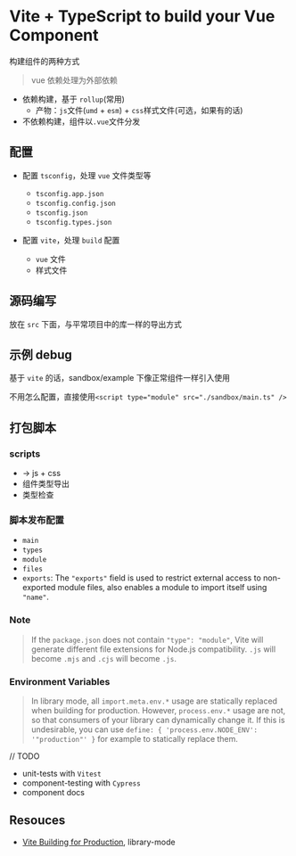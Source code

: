 # Vite + TypeScript to build your Vue Component

构建组件的两种方式

> vue 依赖处理为外部依赖

- 依赖构建，基于 `rollup`(常用)
  - 产物：`js`文件(`umd` + `esm`) + `css`样式文件(可选，如果有的话)
- 不依赖构建，组件以`.vue`文件分发

## 配置

- 配置 `tsconfig`，处理 `vue` 文件类型等

  - `tsconfig.app.json`
  - `tsconfig.config.json`
  - `tsconfig.json`
  - `tsconfig.types.json`

- 配置 `vite`，处理 `build` 配置
  - `vue` 文件
  - 样式文件

## 源码编写

放在 `src` 下面，与平常项目中的库一样的导出方式

## 示例 debug

基于 `vite` 的话，sandbox/example 下像正常组件一样引入使用

不用怎么配置，直接使用`<script type="module" src="./sandbox/main.ts" />`

## 打包脚本

### scripts

- -> js + css
- 组件类型导出
- 类型检查

### 脚本发布配置

- `main`
- `types`
- `module`
- `files`
- `exports`: The `"exports"` field is used to restrict external access to non-exported module files, also enables a module to import itself using `"name"`.

### Note

> If the `package.json` does not contain `"type": "module"`, Vite will generate different file extensions for Node.js compatibility. `.js` will become `.mjs` and `.cjs` will become `.js`.

### Environment Variables

> In library mode, all `import.meta.env.*` usage are statically replaced when building for production. However, `process.env.*` usage are not, so that consumers of your library can dynamically change it. If this is undesirable, you can use `define: { 'process.env.NODE_ENV': '"production"' }` for example to statically replace them.

// TODO

- unit-tests with `Vitest`
- component-testing with `Cypress`
- component docs

## Resouces

- [Vite Building for Production](http://localhost:7005/guide/build.html#library-mode), library-mode
